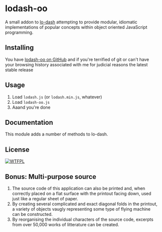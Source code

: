 lodash-oo
=========

A small addon to [lo-dash](http://lodash.com/) attempting to provide modular, idiomatic implementations of popular concepts within object oriented JavaScript programming.

## Installing

You have [lodash-oo on GitHub](http://github.com/pingrat/lodash-oo) and if you're terrified of git or can't have your browsing history associated with me for judicial reasons the latest stable release

## Usage

1. Load `lodash.js` (or `lodash.min.js`, whatever)
2. Load `lodash-oo.js`
3. Aaand you're done

## Documentation

This module adds a number of methods to lo-dash.

## License

[![WTFPL](http://www.wtfpl.net/wp-content/uploads/2012/12/wtfpl-badge-2.png)](http://www.wtfpl.net/)

## Bonus: Multi-purpose source

1. The source code of this application can also be printed and, when correctly placed on a flat surface with the printout facing down, used just like a regular sheet of paper.
2. By creating several complicated and exact diagonal folds in the printout, a variety of objects vaugly representing some type of flying machine can be constructed.
3. By reorganising the individual characters of the source code, excerpts from over 50,000 works of litterature can be created.
